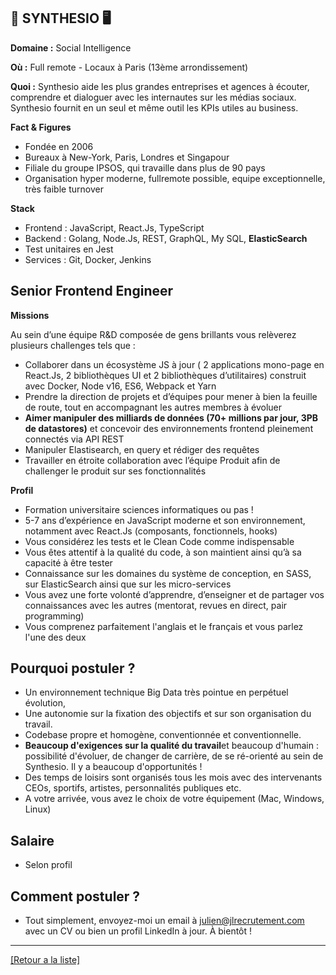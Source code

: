 ## 🧠 SYNTHESIO 🖥

**Domaine :** Social Intelligence

**Où :** Full remote - Locaux à Paris (13ème arrondissement)

**Quoi :** Synthesio aide les plus grandes entreprises et agences à écouter, comprendre et dialoguer avec les internautes sur les médias sociaux. Synthesio fournit en un seul et même outil les KPIs utiles au business. 

**Fact & Figures**

* Fondée en 2006
* Bureaux à New-York, Paris, Londres et Singapour
* Filiale du groupe IPSOS, qui travaille dans plus de 90 pays
* Organisation hyper moderne, fullremote possible, equipe exceptionnelle, très faible turnover

**Stack**

* Frontend : JavaScript, React.Js, TypeScript
* Backend : Golang, Node.Js, REST, GraphQL, My SQL, **ElasticSearch**
* Test unitaires en Jest
* Services : Git, Docker, Jenkins

## Senior Frontend Engineer

**Missions**

Au sein d’une équipe R&D composée de gens brillants vous relèverez plusieurs challenges tels que : 

* Collaborer dans un écosystème JS à jour ( 2 applications mono-page en React.Js, 2 bibliothèques UI et 2 bibliothèques d’utilitaires) construit avec Docker, Node v16, ES6, Webpack et Yarn
* Prendre la direction de projets et d’équipes pour mener à bien la feuille de route, tout en accompagnant les autres membres à évoluer
* **Aimer manipuler des milliards de données (70+ millions par jour, 3PB de datastores)** et concevoir des environnements frontend pleinement connectés via API REST
* Manipuler Elastisearch, en query et rédiger des requêtes 
* Travailler en étroite collaboration avec l’équipe Produit afin de challenger le produit sur ses fonctionnalités

**Profil**

* Formation universitaire sciences informatiques ou pas !
* 5-7 ans d’expérience en JavaScript moderne et son environnement, notamment avec React.Js (composants, fonctionnels, hooks)
* Vous considérez les tests et le Clean Code comme indispensable
* Vous êtes attentif à la qualité du code, à son maintient ainsi qu’à sa capacité à être tester
* Connaissance sur les domaines du système de conception, en SASS, sur ElasticSearch ainsi que sur les micro-services
* Vous avez une forte volonté d’apprendre, d’enseigner et de partager vos connaissances avec les autres (mentorat, revues en direct, pair programming) 
* Vous comprenez parfaitement l'anglais et le français et vous parlez l'une des deux


## Pourquoi postuler ?

* Un environnement technique Big Data très pointue en perpétuel évolution,
* Une autonomie sur la fixation des objectifs et sur son organisation du travail.
* Codebase propre et homogène, conventionnée et conventionnelle. 
* **Beaucoup d'exigences sur la qualité du travail**et beaucoup d'humain : possibilité d'évoluer, de changer de carrière, de se ré-orienté au sein de Synthesio. Il y a beaucoup d'opportunités !
* Des temps de loisirs sont organisés tous les mois avec des intervenants CEOs, sportifs, artistes, personnalités publiques etc.
* A votre arrivée, vous avez le choix de votre équipement (Mac, Windows, Linux)

## Salaire 

* Selon profil 

## Comment postuler ? 

* Tout simplement, envoyez-moi un email à julien@jlrecrutement.com avec un CV ou bien un profil LinkedIn à jour. À bientôt !

----
<a href="https://github.com/jlondiche/job-board-php/blob/master/README.md">[Retour a la liste]</a>